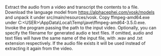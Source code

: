 Extract the audio from a video and transcript the contents to a file.
Download the language model from https://alphacephei.com/vosk/models and unpack it under src/main/resources/vosk.
Copy ffmpeg-amd64.exe under C:\<USER>\AppData\Local\Temp\jave\ffmpeg-amd64-3.5.0.exe.
Invoke the program passing the path to the input video.
Optionally, you can specify the filename for generated audio e text files.
If omitted, audio and text files will have the same name of the input file, with .wav and .txt extension respectively.
If the audio file exists it will be used instead of extracting it again from the video.
